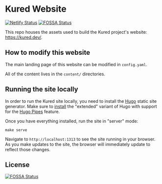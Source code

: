 # Kured Website

[![Netlify Status](https://api.netlify.com/api/v1/badges/c23db575-eeab-4d0b-9326-5ee9047b5244/deploy-status)](https://app.netlify.com/sites/kured/deploys)
[![FOSSA Status](https://app.fossa.com/api/projects/git%2Bgithub.com%2Fkubereboot%2Fwebsite.svg?type=shield)](https://app.fossa.com/projects/git%2Bgithub.com%2Fkubereboot%2Fwebsite?ref=badge_shield)

This repo houses the assets used to build the Kured project's website: <https://kured.dev/>.

## How to modify this website

The main landing page of this website can be modified in `config.yaml`.

All of the content lives in the `content/` directories.

## Running the site locally

In order to run the Kured site locally, you need to install the [Hugo](https://gohugo.io) static site generator. Make sure to [install](https://gohugo.io/getting-started/installing/) the "extended" variant of Hugo with support for the [Hugo Pipes](https://gohugo.io/hugo-pipes/introduction/) feature.

Once you have everything installed, run the site in "server" mode:

```cli
make serve
```

Navigate to `http://localhost:1313` to see the site running in your browser. As you make updates to the site, the browser will immediately update to reflect those changes.


## License
[![FOSSA Status](https://app.fossa.com/api/projects/git%2Bgithub.com%2Fkubereboot%2Fwebsite.svg?type=large)](https://app.fossa.com/projects/git%2Bgithub.com%2Fkubereboot%2Fwebsite?ref=badge_large)